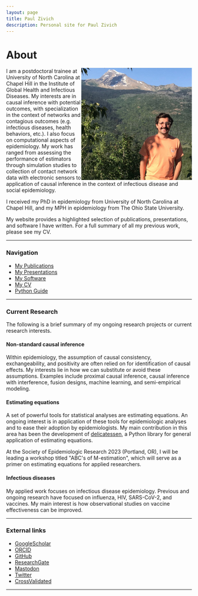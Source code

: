 ```yaml
---
layout: page
title: Paul Zivich
description: Personal site for Paul Zivich
---
```


# About

<img align="right" src="assets/images/paul_zivich_min.JPG" alt="Me" width="300">

I am a postdoctoral trainee at University of North Carolina at Chapel Hill in the Institute of Global Health and 
Infectious Diseases. My interests are in causal inference with potential outcomes, with specialization in the context 
of networks and contagious outcomes (e.g. infectious diseases, health behaviors, etc.). I also focus on computational 
aspects of epidemiology. My work has ranged from assessing the performance of estimators through simulation studies to 
collection of contact network data with electronic sensors to application of causal inference in the context of 
infectious disease and social epidemiology. 

I received my PhD in epidemiology from University of North Carolina at Chapel Hill, and my MPH in 
epidemiology from The Ohio State University. 

My website provides a highlighted selection of publications, presentations, and software I have written. For a full 
summary of all my previous work, please see my CV.

------------------
### Navigation

- [My Publications](pages/publications.html)
- [My Presentations](pages/presentations.html)
- [My Software](pages/software.html)
- [My CV](https://pzivich.github.io/assets/cv/pzivich_CV.pdf)
- [Python Guide](pages/python_intro.html)

------------------

### Current Research

The following is a brief summary of my ongoing research projects or current research interests.

#### Non-standard causal inference

Within epidemiology, the assumption of causal consistency, exchangeability, and positivity are often relied on for 
identification of causal effects. My interests lie in how we can substitute or avoid these assumptions. Examples 
include proximal causal inference, causal inference with interference, fusion designs, machine learning, and 
semi-empirical modeling. 

#### Estimating equations

A set of powerful tools for statistical analyses are estimating equations. An ongoing interest is in application of 
these tools for epidemiologic analyses and to ease their adoption by epidemiologists. My main contribution in this 
area has been the development of [delicatessen](https://deli.readthedocs.io/en/latest/), a Python library for general 
application of estimating equations.

At the Society of Epidemiologic Research 2023 (Portland, OR), I will be leading a workshop titled "ABC's of 
M-estimation", which will serve as a primer on estimating equations for applied researchers.

#### Infectious diseases

My applied work focuses on infectious disease epidemiology. Previous and ongoing research have focused on influenza,
HIV, SARS-CoV-2, and vaccines. My main interest is how observational studies on vaccine effectiveness can be improved.

------------------

### External links

- [GoogleScholar](https://scholar.google.com/citations?user=hbU-gZ0AAAAJ&hl=en)
- [ORCID](https://orcid.org/0000-0002-9932-1095)
- [GitHub](https://github.com/pzivich)
- [ResearchGate](https://www.researchgate.net/profile/Paul-Zivich)
- [Mastodon](https://qoto.org/@PausalZ)
- [Twitter](https://twitter.com/PausalZ)
- [CrossValidated](https://stats.stackexchange.com/users/247479/pzivich)

------------------

